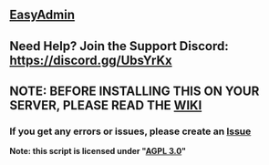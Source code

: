 ## [EasyAdmin](https://forum.fivem.net/t/release-easyadmin-its-as-easy-as-it-gets/42245)
## Need Help? Join the Support Discord: https://discord.gg/UbsYrKx

## NOTE: BEFORE INSTALLING THIS ON YOUR SERVER, PLEASE READ THE [WIKI](https://github.com/Bluethefurry/EasyAdmin/wiki)


### If you get any errors or issues, please create an [Issue](https://github.com/Bluethefurry/EasyAdmin/issues/new)

**Note: this script is licensed under "[AGPL 3.0](https://tldrlegal.com/license/gnu-affero-general-public-license-v3-(agpl-3.0))"**
